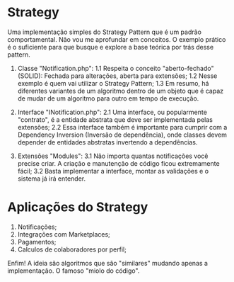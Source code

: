 # Strategy

Uma implementação simples do Strategy Pattern que é um padrão comportamental. Não vou me aprofundar em conceitos. O exemplo prático é o suficiente para que busque e explore a base teórica por trás desse pattern.

1. Classe "Notification.php":
    1.1 Respeita o conceito "aberto-fechado" (SOLID): Fechada para alterações, aberta para extensões;
    1.2 Nesse exemplo é quem vai utilizar o Strategy Pattern;
    1.3 Em resumo, há diferentes variantes de um algoritmo dentro de um objeto que é capaz de mudar de um algoritmo para outro em tempo de execução.

2.  Interface "INotification.php":
    2.1 Uma interface, ou popularmente "contrato", é a entidade abstrata que deve ser implementada pelas extensões;
    2.2 Essa interface também é importante para cumprir com a Dependency Inversion (Inversão de dependência), onde classes devem depender de entidades abstratas invertendo a dependências.

3. Extensões "Modules":
    3.1 Não importa quantas notificações você precise criar. A criação e manutenção de código ficou extremamente fácil;
    3.2 Basta implementar a interface, montar as validações e o sistema já irá entender.

# Aplicações do Strategy
1. Notificações;
2. Integrações com Marketplaces;
3. Pagamentos;
4. Calculos de colaboradores por perfil;

Enfim! A ideia são algoritmos que são "similares" mudando apenas a implementação. O famoso "miolo do código".


